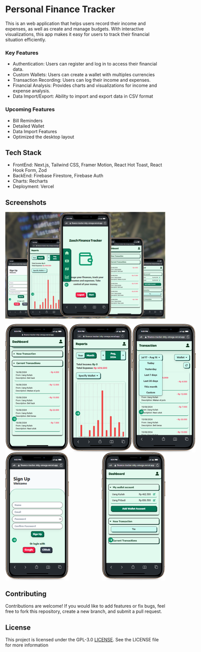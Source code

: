 # Personal Finance Tracker

This is an web application that helps users record their income and expenses, as well as create and manage budgets. With interactive visualizations, this app makes it easy for users to track their financial situation efficiently.

### Key Features
- Authentication: Users can register and log in to access their financial data.
- Custom Wallets: Users can create a wallet with multiples currencies
- Transaction Recording: Users can log their income and expenses.
- Financial Analysis: Provides charts and visualizations for income and expense analysis.
- Data Import/Export: Ability to import and export data in CSV format

### Upcoming Features
- Bill Reminders
- Detailed Wallet
- Data Import Features
- Optimized the desktop layout

## Tech Stack
- FrontEnd: Next.js, Tailwind CSS, Framer Motion, React Hot Toast, React Hook Form, Zod
- BackEnd: Firebase Firestore, Firebase Auth
- Charts: Recharts
- Deployment: Vercel
  
## Screenshots
![Personal Finance Tracker](public/screenshots/personalFinance.png)

<div style="display: flex; justify-content: space-between; align-items: center;" align="center">
  <img src="public/screenshots/currentTransact.png" alt="Current Transact Screenshot" width="200"/>
  <img src="public/screenshots/reportScreenshot.png" alt="Report Screenshot" width="200"/>
  <img src="public/screenshots/filter Sec.png" alt="Filter Section Screenshot" width="200"/>
</div>

<div style="display: flex; justify-content: space-between; align-items: center;" align="center">
  <img src="public/screenshots/signUp.png" alt="Current Transact Screenshot" width="200"/>
  <img src="public/screenshots/wallet Account.png" alt="Current Transact Screenshot" width="200"/>
</div>

## Contributing
Contributions are welcome! If you would like to add features or fix bugs, feel free to fork this repository, create a new branch, and submit a pull request.

## License
This project is licensed under the GPL-3.0 [LICENSE](LICENSE). See the LICENSE file for more information
